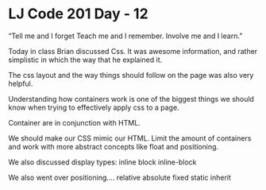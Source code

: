 # LJ Code 201 Day - 12

“Tell me and I forget Teach me and I remember. Involve me and I learn.”

Today in class Brian discussed Css.
It was awesome information, and rather simplistic in which the way that he explained it.

The css layout and the way things should follow on the page was also very helpful.

Understanding how containers work is one of the biggest things we should know when trying to effectively apply css to a page.

Container are in conjunction with HTML.

We should make our CSS mimic our HTML. Limit the amount of containers and work with more abstract concepts like float and positioning.

We also discussed display types:
inline
block
inline-block

We also went over positioning....
relative
absolute
fixed
static
inherit

